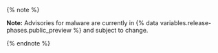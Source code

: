 {% note %}

**Note:** Advisories for malware are currently in {% data variables.release-phases.public_preview %} and subject to change.

{% endnote %}

